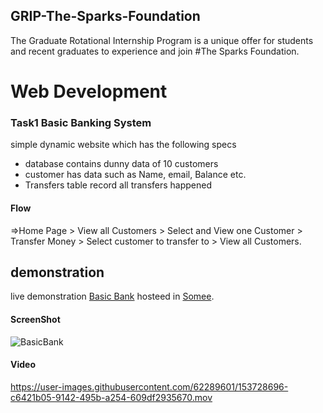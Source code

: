## GRIP-The-Sparks-Foundation

The Graduate Rotational Internship Program is a unique offer for students and recent graduates to experience and join #The Sparks Foundation. 

# Web Development 
### Task1 Basic Banking System 

simple dynamic website which has the following specs 
- database contains dunny data of 10 customers
- customer has data such as Name, email,
 Balance etc.
- Transfers table record all transfers happened
#### Flow
=>Home Page > View all Customers > Select and View one Customer > Transfer Money > Select customer to transfer to > View all Customers.

## demonstration
live demonstration [Basic Bank](http://basicbank.somee.com/) hosteed in [Somee](https://somee.com/).
#### ScreenShot 

![BasicBank](https://user-images.githubusercontent.com/62289601/153728798-110a5f6c-3a3b-4096-8f42-723fb207b46f.png)
#### Video
https://user-images.githubusercontent.com/62289601/153728696-c6421b05-9142-495b-a254-609df2935670.mov

